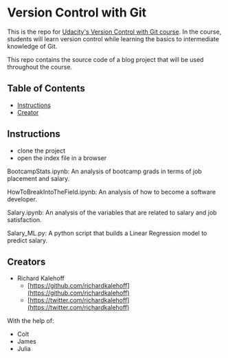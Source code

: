 # Version Control with Git

This is the repo for [Udacity's Version Control with Git course](https://www.udacity.com/course/version-control-with-git--ud123). In the course, students will learn version control while learning the basics to intermediate knowledge of Git.

This repo contains the source code of a blog project that will be used throughout the course.

## Table of Contents

* [Instructions](#instructions)
* [Creator](#creators)

## Instructions

* clone the project
* open the index file in a browser

BootcampStats.ipynb: An analysis of bootcamp grads in terms of job placement and salary.

HowToBreakIntoTheField.ipynb: An analysis of how to become a software developer.

Salary.ipynb: An analysis of the variables that are related to salary and job satisfaction.

Salary_ML.py: A python script that builds a Linear Regression model to predict salary.
## Creators

* Richard Kalehoff
    - [https://github.com/richardkalehoff](https://github.com/richardkalehoff)
    - [https://twitter.com/richardkalehoff](https://twitter.com/richardkalehoff)

With the help of:

* Colt
* James
* Julia
